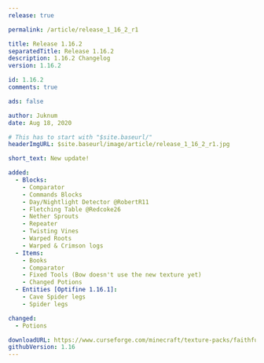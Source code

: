 ```yaml
---
release: true

permalink: /article/release_1_16_2_r1

title: Release 1.16.2
separatedTitle: Release 1.16.2
description: 1.16.2 Changelog
version: 1.16.2

id: 1.16.2
comments: true

ads: false

author: Juknum
date: Aug 18, 2020

# This has to start with "$site.baseurl/"
headerImgURL: $site.baseurl/image/article/release_1_16_2_r1.jpg

short_text: New update!

added:
  - Blocks:
    - Comparator
    - Commands Blocks
    - Day/Nightlight Detector @RobertR11
    - Fletching Table @Redcoke26
    - Nether Sprouts
    - Repeater
    - Twisting Vines
    - Warped Roots
    - Warped & Crimson logs
  - Items:
    - Books
    - Comparator
    - Fixed Tools (Bow doesn't use the new texture yet)
    - Changed Potions
  - Entities [Optifine 1.16.1]:
    - Cave Spider legs
    - Spider legs

changed:
  - Potions

downloadURL: https://www.curseforge.com/minecraft/texture-packs/faithful-3d/files/3036111
githubVersion: 1.16
---
```

